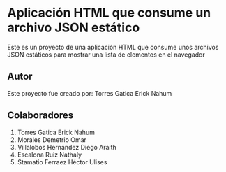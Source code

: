 # Aplicación HTML que consume un archivo JSON estático

Este es un proyecto de una aplicación HTML que consume unos archivos JSON
estáticos para mostrar una lista de elementos en el navegador

## Autor

Este proyecto fue creado por: Torres Gatica Erick Nahum

## Colaboradores

1. Torres Gatica Erick Nahum
2. Morales Demetrio Omar
3. Villalobos Hernández Diego Araith
4. Escalona Ruiz Nathaly
5. Stamatio Ferraez Héctor Ulises